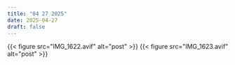 ```yaml
---
title: "04 27 2025"
date: 2025-04-27
draft: false
---
```


<div class="figure-row">
  {{< figure src="IMG_1622.avif" alt="post" >}}  
  {{< figure src="IMG_1623.avif" alt="post" >}}
</div>